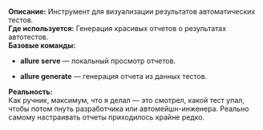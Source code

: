 
**Описание:** Инструмент для визуализации результатов автоматических тестов.  
**Где используется:** Генерация красивых отчетов о результатах автотестов.  
**Базовые команды:**

- **allure serve** — локальный просмотр отчетов.
    
- **allure generate** — генерация отчета из данных тестов.
    

**Реальность:**  
Как ручник, максимум, что я делал — это смотрел, какой тест упал, чтобы потом пнуть разработчика или автомейшн-инженера. Реально самому настраивать отчеты приходилось крайне редко.